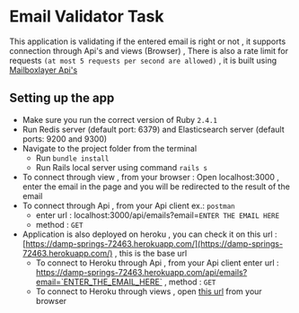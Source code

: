 # Email Validator Task

This application is validating if the entered email is right or not , it supports connection through Api's and views (Browser) , There is also a rate limit for requests `(at most 5 requests per second are allowed)` , it is built using [Mailboxlayer Api's](https://mailboxlayer.com)

## Setting up the app


- Make sure you run the correct version of Ruby `2.4.1`
- Run Redis server (default port: 6379) and Elasticsearch server (default ports: 9200 and 9300)
- Navigate to the project folder from the terminal
	- Run `bundle install`
	- Run Rails local server using command `rails s`
- To connect through view , from your browser : Open localhost:3000 , enter the email in the page and you will be redirected to the result of the email
- To connect through Api , from your Api client ex.: `postman` 
	- enter url : localhost:3000/api/emails?email=`ENTER THE EMAIL HERE`
	- method : `GET`
- Application is also deployed on heroku , you can check it on this url : [https://damp-springs-72463.herokuapp.com/](https://damp-springs-72463.herokuapp.com/) , this is the base url
	- To connect to Heroku through Api ,  from your Api client enter url : https://damp-springs-72463.herokuapp.com/api/emails?email=`ENTER_THE_EMAIL_HERE` , method : `GET`
	- To connect to Heroku through views , open [this url](https://damp-springs-72463.herokuapp.com/) from your browser
